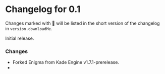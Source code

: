 # Changelog for 0.1

Changes marked with 💖 will be listed in the short version of the changelog in `version.downloadMe`.

Initial release.

### Changes
- Forked Enigma from Kade Engine v1.7.1-prerelease.
- 
